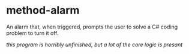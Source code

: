 # method-alarm
An alarm that, when triggered, prompts the user to solve a C# coding problem to turn it off.

*this program is horribly unfinished, but a lot of the core logic is presant*
